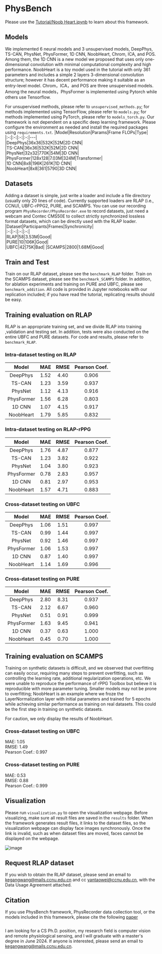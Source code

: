 <head><base target="_blank" /></head>  

# PhysBench 
Please use the [Tutorial/Noob Heart.ipynb](https://github.com/KegangWangCCNU/PhysBench/blob/main/Tutorial/Noob%20Heart.ipynb) to learn about this framework.

## Models  

We implemented 6 neural models and 3 unsupervised models, DeepPhys, TS-CAN, PhysNet, PhysFormer, 1D CNN, NoobHeart, Chrom, ICA, and POS. Among them, the 1D CNN is a new model we proposed that uses only one-dimensional convolution with minimal computational complexity and high performance. NoobHeart is a toy model used in the tutorial with only 361 parameters and includes a simple 2 layers 3-dimensional convolution structure; however it has decent performance making it suitable as an entry-level model. Chrom，ICA，and POS are three unsupervised models. Among the neural models，PhysFormer is implemented using Pytorch while others use Tensorflow.  

For unsupervised methods, please refer to `unsupervised_methods.py`; for methods implemented using TensorFlow, please refer to `models.py`; for methods implemented using PyTorch, please refer to `models_torch.py`. Our framework is not dependent on a specific deep learning framework. Please configure the environment as needed and install the required packages using `requirements.txt`.
|Model|Resolution|Params|Frame FLOPs|Type|  
|:-:|:-:|:-:|:-:|---|  
|DeepPhys|36x36|532K|52M|2D CNN|  
|TS-CAN|36x36|532K|52M|2D CNN|  
|PhysNet|32x32|770K|54M|3D CNN|  
|PhysFormer|128x128|7.03M|324M|Transformer|  
|1D CNN|8x8|196K|261K|1D CNN|  
|NoobHeart|8x8|361|5790|3D CNN|  
## Datasets  
Adding a dataset is simple, just write a loader and include a file directory (usually only 20 lines of code). Currently supported loaders are RLAP (i.e., CCNU), UBFC-rPPG2, PURE, and SCAMPS. You can use our recording program `PhysRecorder/PhysRecorder.exe` to record datasets, just need a webcam and Contec CMS50E to collect strictly synchronized lossless format datasets, which can be directly used with the RLAP loader.
|Dataset|Participants|Frames|Synchronicity|  
|:-:|:-:|:-:|:-:|  
|RLAP|58|3.53M|Good|   
|PURE|10|106K|Good|  
|UBFC|42|75K|Bad| 
|SCAMPS|2800|1.68M|Good|  
## Train and Test
Train on our RLAP dataset, please see the `benchmark_RLAP` folder. Train on the SCAMPS dataset, please see the `benchmark_SCAMPS` folder. In addition, for ablation experiments and training on PURE and UBFC, please see `benchmark_addition`. All code is provided in Jupyter notebooks with our replication included; if you have read the tutorial, replicating results should be easy.   

## Training evaluation on RLAP  
RLAP is an appropriate training set, and we divide RLAP into training ,validation and testing set. In addition, tests were also conducted on the entire UBFC and PURE datasets. For code and results, please refer to `benchmark_RLAP`.  

### Intra-dataset testing on RLAP  
|Model|MAE|RMSE|Pearson Coef.|   
|:-:|:-:|:-:|:-:|  
|DeepPhys|1.52|4.40|0.906|  
|TS-CAN|1.23|3.59|0.937|  
|PhysNet|1.12|4.13|0.916|  
|PhysFormer|1.56|6.28|0.803|  
|1D CNN|1.07|4.15|0.917|  
|NoobHeart|1.79|5.85|0.832|  

### Intra-dataset testing on RLAP-rPPG  
|Model|MAE|RMSE|Pearson Coef.|   
|:-:|:-:|:-:|:-:|  
|DeepPhys|1.76|4.87|0.877|  
|TS-CAN|1.23|3.82|0.922|  
|PhysNet|1.04|3.80|0.923|  
|PhysFormer|0.78|2.83|0.957|  
|1D CNN|0.81|2.97|0.953|  
|NoobHeart|1.57|4.71|0.883|  

### Cross-dataset testing on UBFC  
|Model|MAE|RMSE|Pearson Coef.|   
|:-:|:-:|:-:|:-:|  
|DeepPhys|1.06|1.51|0.997|  
|TS-CAN|0.99|1.44|0.997|  
|PhysNet|0.92|1.46|0.997|  
|PhysFormer|1.06|1.53|0.997|  
|1D CNN|0.87|1.40|0.997|  
|NoobHeart|1.14|1.69|0.996|  

### Cross-dataset testing on PURE  
|Model|MAE|RMSE|Pearson Coef.|   
|:-:|:-:|:-:|:-:|  
|DeepPhys|2.80|8.31|0.937|  
|TS-CAN|2.12|6.67|0.960|  
|PhysNet|0.51|0.91|0.999|  
|PhysFormer|1.63|9.45|0.941|  
|1D CNN|0.37|0.63|1.000|  
|NoobHeart|0.45|0.70|1.000|  

## Training evaluation on SCAMPS  
Training on synthetic datasets is difficult, and we observed that overfitting can easily occur, requiring many steps to prevent overfitting, such as controlling the learning rate, additional regularization operations, etc. We were unable to reproduce the performance of rPPG Toolbox but believe it is reproducible with more parameter tuning. Smaller models may not be prone to overfitting; NoobHeart is an example where we froze the LayerNormalization layer with initial parameters and trained for 5 epochs while achieving similar performance as training on real datasets. This could be the first step in training on synthetic datasets.  

For caution, we only display the results of NoobHeart.
### Cross-dataset testing on UBFC  
MAE: 1.05  
RMSE: 1.49  
Pearson Coef.: 0.997  

### Cross-dataset testing on PURE  
MAE: 0.53  
RMSE: 0.88  
Pearson Coef.: 0.999  

## Visualization  
Please run `visualization.py` to open the visualization webpage. Before visualizing, make sure all result files are saved in the `results` folder. When the framework generates result files, it links to the dataset files, so the visualization webpage can display face images synchronously. Once the link is invalid, such as when dataset files are moved, faces cannot be displayed on the webpage.  

![image](https://github.com/KegangWangCCNU/PICS/blob/main/PhysBench.gif)  

## Request RLAP dataset  

If you wish to obtain the RLAP dataset, please send an email to kegangwang@mails.ccnu.edu.cn and cc yantaowei@ccnu.edu.cn, with the Data Usage Agreement attached.

## Citation  

If you use PhysBench framework, PhysRecorder data collection tool, or the models included in this framework, please cite the following <a href="https://kegang.wang/PhysBench.pdf" target="_blank">paper</a>
```
```
I am looking for a CS Ph.D. position, my research field is computer vision and remote physiological sensing, and I will graduate with a master's degree in June 2024. If anyone is interested, please send an email to kegangwang@mails.ccnu.edu.cn. 
